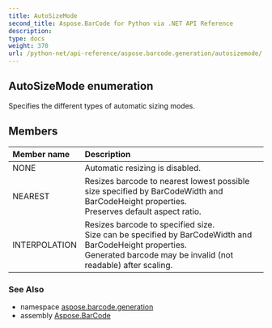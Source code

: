 ```yaml
---
title: AutoSizeMode
second_title: Aspose.BarCode for Python via .NET API Reference
description: 
type: docs
weight: 370
url: /python-net/api-reference/aspose.barcode.generation/autosizemode/
---
```


## AutoSizeMode enumeration

Specifies the different types of automatic sizing modes.

## Members
| Member name | Description |
| :- | :- |
|NONE|Automatic resizing is disabled.|
|NEAREST|Resizes barcode to nearest lowest possible size specified by BarCodeWidth and BarCodeHeight properties.<br/>            Preserves default aspect ratio.|
|INTERPOLATION|Resizes barcode to specified size.<br/>            Size can be specified by BarCodeWidth and BarCodeHeight properties.<br/>            Generated barcode may be invalid (not readable) after scaling.|

### See Also

* namespace [aspose.barcode.generation](/barcode/python-net/api-reference/aspose.barcode.generation/)
* assembly [Aspose.BarCode](/barcode/python-net/api-reference/)


